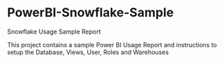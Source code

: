 # PowerBI-Snowflake-Sample


Snowflake Usage Sample Report

This project contains a sample Power BI Usage Report and instructions to setup the Database, Views, User, Roles and Warehouses
